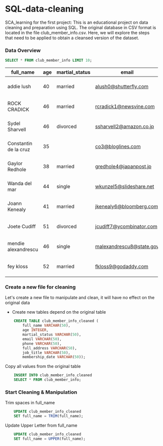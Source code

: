 # SQL-data-cleaning
SCA_learning for the first project:
This is an educational project on data cleaning and preparation using SQL. The original database in CSV format is located in the file club_member_info.csv. Here, we will explore the steps that need to be applied to obtain a cleansed version of the dataset.

### Data Overview

```sql
SELECT * FROM club_member_info LIMIT 10;
```


|full_name|age|martial_status|email|phone|full_address|job_title|membership_date|
|---------|---|--------------|-----|-----|------------|---------|---------------|
|addie lush|40|married|alush0@shutterfly.com|254-389-8708|3226 Eastlawn Pass,Temple,Texas|Assistant Professor|7/31/2013|
|      ROCK CRADICK|46|married|rcradick1@newsvine.com|910-566-2007|4 Harbort Avenue,Fayetteville,North Carolina|Programmer III|5/27/2018|
|Sydel Sharvell|46|divorced|ssharvell2@amazon.co.jp|702-187-8715|4 School Place,Las Vegas,Nevada|Budget/Accounting Analyst I|10/6/2017|
|Constantin de la cruz|35||co3@bloglines.com|402-688-7162|6 Monument Crossing,Omaha,Nebraska|Desktop Support Technician|10/20/2015|
|  Gaylor Redhole|38|married|gredhole4@japanpost.jp|917-394-6001|88 Cherokee Pass,New York City,New York|Legal Assistant|5/29/2019|
|Wanda del mar       |44|single|wkunzel5@slideshare.net|937-467-6942|10864 Buhler Plaza,Hamilton,Ohio|Human Resources Assistant IV|3/24/2015|
|Joann Kenealy|41|married|jkenealy6@bloomberg.com|513-726-9885|733 Hagan Parkway,Cincinnati,Ohio|Accountant IV|4/17/2013|
|   Joete Cudiff|51|divorced|jcudiff7@ycombinator.com|616-617-0965|975 Dwight Plaza,Grand Rapids,Michigan|Research Nurse|11/16/2014|
|mendie alexandrescu|46|single|malexandrescu8@state.gov|504-918-4753|34 Delladonna Terrace,New Orleans,Louisiana|Systems Administrator III|3/12/1921|
| fey kloss|52|married|fkloss9@godaddy.com|808-177-0318|8976 Jackson Park,Honolulu,Hawaii|Chemical Engineer|11/5/2014|


### Create a new file for cleaning
Let's create a new file to manipulate and clean, it will have no effect on the original data


- Create new tables depend on the original table
```sql
	CREATE TABLE club_member_info_cleaned (
		full_name VARCHAR(50),
		age INTEGER,
		martial_status VARCHAR(50),
		email VARCHAR(50),
		phone VARCHAR(50),
		full_address VARCHAR(50),
		job_title VARCHAR(50),
		membership_date VARCHAR(50));
```

Copy all values from the original table

```sql
	INSERT INTO club_member_info_cleaned
	SELECT * FROM club_member_info;
```


### Start Cleaning & Manipulation


Trim spaces in full_name
```sql
	UPDATE club_member_info_cleaned 
	SET full_name = TRIM(full_name);
```


Update Upper Letter from full_name
```sql
	UPDATE club_member_info_cleaned 
	SET full_name = UPPER(full_name);
```
